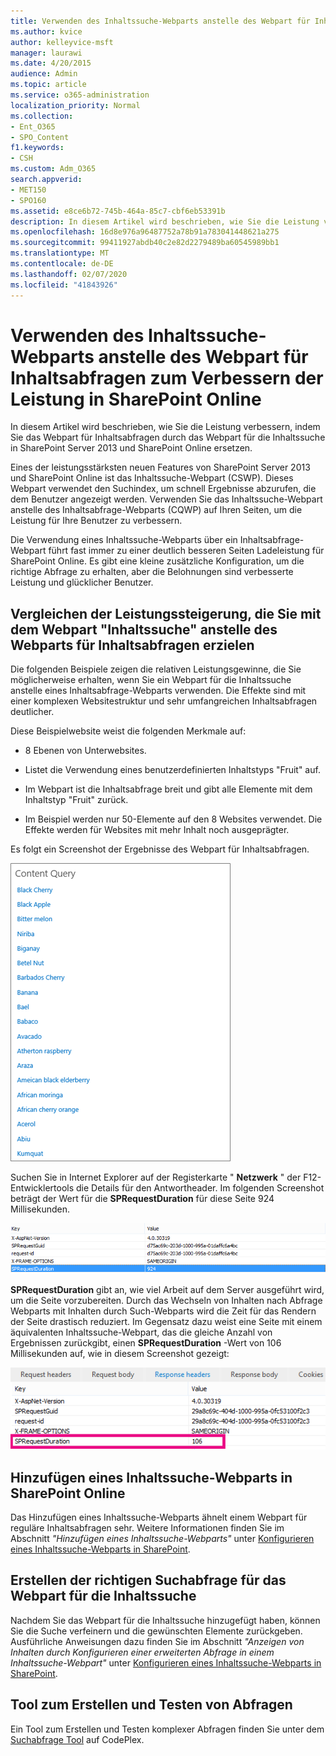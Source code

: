 ```yaml
---
title: Verwenden des Inhaltssuche-Webparts anstelle des Webpart für Inhaltsabfragen zum Verbessern der Leistung in SharePoint Online
ms.author: kvice
author: kelleyvice-msft
manager: laurawi
ms.date: 4/20/2015
audience: Admin
ms.topic: article
ms.service: o365-administration
localization_priority: Normal
ms.collection:
- Ent_O365
- SPO_Content
f1.keywords:
- CSH
ms.custom: Adm_O365
search.appverid:
- MET150
- SPO160
ms.assetid: e8ce6b72-745b-464a-85c7-cbf6eb53391b
description: In diesem Artikel wird beschrieben, wie Sie die Leistung verbessern, indem Sie das Webpart für Inhaltsabfragen durch das Webpart für die Inhaltssuche in SharePoint Server 2013 und SharePoint Online ersetzen.
ms.openlocfilehash: 16d8e976a96487752a78b91a783041448621a275
ms.sourcegitcommit: 99411927abdb40c2e82d2279489ba60545989bb1
ms.translationtype: MT
ms.contentlocale: de-DE
ms.lasthandoff: 02/07/2020
ms.locfileid: "41843926"
---
```

# <a name="using-content-search-web-part-instead-of-content-query-web-part-to-improve-performance-in-sharepoint-online"></a>Verwenden des Inhaltssuche-Webparts anstelle des Webpart für Inhaltsabfragen zum Verbessern der Leistung in SharePoint Online

In diesem Artikel wird beschrieben, wie Sie die Leistung verbessern, indem Sie das Webpart für Inhaltsabfragen durch das Webpart für die Inhaltssuche in SharePoint Server 2013 und SharePoint Online ersetzen.
  
Eines der leistungsstärksten neuen Features von SharePoint Server 2013 und SharePoint Online ist das Inhaltssuche-Webpart (CSWP). Dieses Webpart verwendet den Suchindex, um schnell Ergebnisse abzurufen, die dem Benutzer angezeigt werden. Verwenden Sie das Inhaltssuche-Webpart anstelle des Inhaltsabfrage-Webparts (CQWP) auf Ihren Seiten, um die Leistung für Ihre Benutzer zu verbessern.
  
Die Verwendung eines Inhaltssuche-Webparts über ein Inhaltsabfrage-Webpart führt fast immer zu einer deutlich besseren Seiten Ladeleistung für SharePoint Online. Es gibt eine kleine zusätzliche Konfiguration, um die richtige Abfrage zu erhalten, aber die Belohnungen sind verbesserte Leistung und glücklicher Benutzer.
  
## <a name="comparing-the-performance-gain-you-get-from-using-content-search-web-part-instead-of-content-query-web-part"></a>Vergleichen der Leistungssteigerung, die Sie mit dem Webpart "Inhaltssuche" anstelle des Webparts für Inhaltsabfragen erzielen

Die folgenden Beispiele zeigen die relativen Leistungsgewinne, die Sie möglicherweise erhalten, wenn Sie ein Webpart für die Inhaltssuche anstelle eines Inhaltsabfrage-Webparts verwenden. Die Effekte sind mit einer komplexen Websitestruktur und sehr umfangreichen Inhaltsabfragen deutlicher.
  
Diese Beispielwebsite weist die folgenden Merkmale auf:
  
- 8 Ebenen von Unterwebsites.
    
- Listet die Verwendung eines benutzerdefinierten Inhaltstyps "Fruit" auf.
    
- Im Webpart ist die Inhaltsabfrage breit und gibt alle Elemente mit dem Inhaltstyp "Fruit" zurück.
    
- Im Beispiel werden nur 50-Elemente auf den 8 Websites verwendet. Die Effekte werden für Websites mit mehr Inhalt noch ausgeprägter.
    
Es folgt ein Screenshot der Ergebnisse des Webpart für Inhaltsabfragen.
  
![Grafik mit Inhaltsabfrage für WebPart](media/b3d41f20-dfe5-46ed-9c0a-31057e82de33.png)
  
Suchen Sie in Internet Explorer auf der Registerkarte " **Netzwerk** " der F12-Entwicklertools die Details für den Antwortheader. Im folgenden Screenshot beträgt der Wert für die **SPRequestDuration** für diese Seite 924 Millisekunden. 
  
![Screenshot mit Anforderungsdauer von 924](media/343571f2-a249-4de2-bc11-2cee93498aea.png)
  
 **SPRequestDuration** gibt an, wie viel Arbeit auf dem Server ausgeführt wird, um die Seite vorzubereiten. Durch das Wechseln von Inhalten nach Abfrage Webparts mit Inhalten durch Such-Webparts wird die Zeit für das Rendern der Seite drastisch reduziert. Im Gegensatz dazu weist eine Seite mit einem äquivalenten Inhaltssuche-Webpart, das die gleiche Anzahl von Ergebnissen zurückgibt, einen **SPRequestDuration** -Wert von 106 Millisekunden auf, wie in diesem Screenshot gezeigt: 
  
![Screenshot mit Anforderungsdauer von 106](media/b46387ac-660d-4e5e-a11c-cc430e912962.png)
  
## <a name="adding-a-content-search-web-part-in-sharepoint-online"></a>Hinzufügen eines Inhaltssuche-Webparts in SharePoint Online

Das Hinzufügen eines Inhaltssuche-Webparts ähnelt einem Webpart für reguläre Inhaltsabfragen sehr. Weitere Informationen finden Sie im Abschnitt *"Hinzufügen eines Inhaltssuche-Webparts"* unter [Konfigurieren eines Inhaltssuche-Webparts in SharePoint](https://support.office.com/article/Configure-a-Content-Search-Web-Part-in-SharePoint-0dc16de1-dbe4-462b-babb-bf8338c36c9a).
  
## <a name="creating-the-right-search-query-for-your-content-search-web-part"></a>Erstellen der richtigen Suchabfrage für das Webpart für die Inhaltssuche

Nachdem Sie das Webpart für die Inhaltssuche hinzugefügt haben, können Sie die Suche verfeinern und die gewünschten Elemente zurückgeben. Ausführliche Anweisungen dazu finden Sie im Abschnitt *"Anzeigen von Inhalten durch Konfigurieren einer erweiterten Abfrage in einem Inhaltssuche-Webpart"* unter [Konfigurieren eines Inhaltssuche-Webparts in SharePoint](https://support.office.com/article/Configure-a-Content-Search-Web-Part-in-SharePoint-0dc16de1-dbe4-462b-babb-bf8338c36c9a).
  
## <a name="query-building-and-testing-tool"></a>Tool zum Erstellen und Testen von Abfragen

Ein Tool zum Erstellen und Testen komplexer Abfragen finden Sie unter dem [Suchabfrage Tool](https://sp2013searchtool.codeplex.com/) auf CodePlex. 
  

